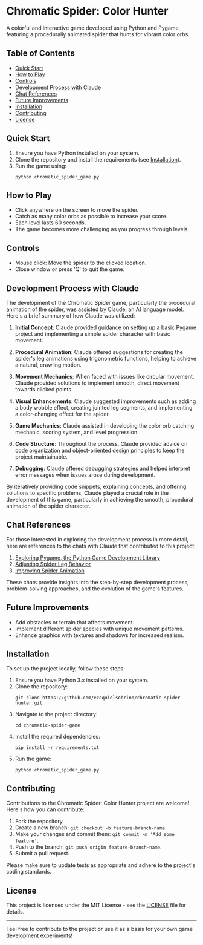 # Chromatic Spider: Color Hunter

A colorful and interactive game developed using Python and Pygame, featuring a procedurally animated spider that hunts for vibrant color orbs.

## Table of Contents
- [Quick Start](#quick-start)
- [How to Play](#how-to-play)
- [Controls](#controls)
- [Development Process with Claude](#development-process-with-claude)
- [Chat References](#chat-references)
- [Future Improvements](#future-improvements)
- [Installation](#installation)
- [Contributing](#contributing)
- [License](#license)

## Quick Start

1. Ensure you have Python installed on your system.
2. Clone the repository and install the requirements (see [Installation](#installation)).
3. Run the game using:
   ```
   python chromatic_spider_game.py
   ```

## How to Play

- Click anywhere on the screen to move the spider.
- Catch as many color orbs as possible to increase your score.
- Each level lasts 60 seconds.
- The game becomes more challenging as you progress through levels.

## Controls

- Mouse click: Move the spider to the clicked location.
- Close window or press 'Q' to quit the game.

## Development Process with Claude

The development of the Chromatic Spider game, particularly the procedural animation of the spider, was assisted by Claude, an AI language model. Here's a brief summary of how Claude was utilized:

1. **Initial Concept**: Claude provided guidance on setting up a basic Pygame project and implementing a simple spider character with basic movement.

2. **Procedural Animation**: Claude offered suggestions for creating the spider's leg animations using trigonometric functions, helping to achieve a natural, crawling motion.

3. **Movement Mechanics**: When faced with issues like circular movement, Claude provided solutions to implement smooth, direct movement towards clicked points.

4. **Visual Enhancements**: Claude suggested improvements such as adding a body wobble effect, creating jointed leg segments, and implementing a color-changing effect for the spider.

5. **Game Mechanics**: Claude assisted in developing the color orb catching mechanic, scoring system, and level progression.

6. **Code Structure**: Throughout the process, Claude provided advice on code organization and object-oriented design principles to keep the project maintainable.

7. **Debugging**: Claude offered debugging strategies and helped interpret error messages when issues arose during development.

By iteratively providing code snippets, explaining concepts, and offering solutions to specific problems, Claude played a crucial role in the development of this game, particularly in achieving the smooth, procedural animation of the spider character.

## Chat References

For those interested in exploring the development process in more detail, here are references to the chats with Claude that contributed to this project:

1. [Exploring Pygame, the Python Game Development Library](https://claude.site/artifacts/7afe76b1-68ba-46aa-a1e1-9abf61331be4)
2. [Adjusting Spider Leg Behavior](https://claude.site/artifacts/96fa8b48-e491-4082-9574-02ad0b5df074)
3. [Improving Spider Animation](https://claude.site/artifacts/55da098d-8c73-4294-8424-bf95c4d1be0b)

These chats provide insights into the step-by-step development process, problem-solving approaches, and the evolution of the game's features.

## Future Improvements

- Add obstacles or terrain that affects movement.
- Implement different spider species with unique movement patterns.
- Enhance graphics with textures and shadows for increased realism.

## Installation

To set up the project locally, follow these steps:

1. Ensure you have Python 3.x installed on your system.
2. Clone the repository:
   ```
   git clone https://github.com/ezequielsobrino/chromatic-spider-hunter.git
   ```
3. Navigate to the project directory:
   ```
   cd chromatic-spider-game
   ```
4. Install the required dependencies:
   ```
   pip install -r requirements.txt
   ```
5. Run the game:
   ```
   python chromatic_spider_game.py
   ```

## Contributing

Contributions to the Chromatic Spider: Color Hunter project are welcome! Here's how you can contribute:

1. Fork the repository.
2. Create a new branch: `git checkout -b feature-branch-name`.
3. Make your changes and commit them: `git commit -m 'Add some feature'`.
4. Push to the branch: `git push origin feature-branch-name`.
5. Submit a pull request.

Please make sure to update tests as appropriate and adhere to the project's coding standards.

## License

This project is licensed under the MIT License - see the [LICENSE](LICENSE) file for details.

---

Feel free to contribute to the project or use it as a basis for your own game development experiments!